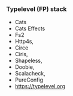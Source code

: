 ### Typelevel (FP) stack

- Cats
- Cats Effects
- Fs2
- Http4s,
- Circe
- Ciris,
- Shapeless,
- Doobie,
- Scalacheck,
- PureConfig
- https://typelevel.org